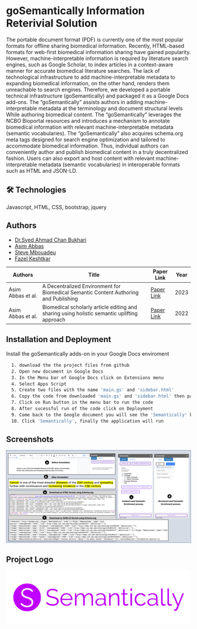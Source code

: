 
# goSemantically Information Reterivial Solution

The portable document format (PDF) is currently one of the most popular formats for offline sharing biomedical information. Recently, HTML-based formats for web-first biomedical information sharing have gained popularity. However, machine-interpretable information is required by literature search engines, such as Google Scholar, to index articles in a context-aware manner for accurate biomedical literature searches. The lack of technological infrastructure to add machine-interpretable metadata to expanding biomedical information, on the other hand, renders them unreachable to search engines. Therefore, we developed a portable technical infrastructure (goSemantically) and packaged it as a Google Docs add-ons. The “goSemantically” assists authors in adding machine-interpretable metadata at the terminology and document structural levels While authoring biomedical content. The “goSemantically” leverages the NCBO Bioportal resources and introduces a mechanism to annotate biomedical information with relevant machine-interpretable metadata (semantic vocabularies). The “goSemantically” also acquires schema.org meta tags designed for search engine optimization and tailored to accommodate biomedical information. Thus, individual authors can conveniently author and publish biomedical content in a truly decentralized fashion. Users can also export and host content with relevant machine-interpretable metadata (semantic vocabularies) in interoperable formats such as HTML and JSON-LD.


## 🛠 Technologies
Javascript, HTML, CSS, bootstrap, jquery


## Authors

- [Dr.Syed Ahmad Chan Bukhari](https://www.stjohns.edu/academics/faculty/syed-ahmad-chan-bukhari)
- [Asim Abbas](https://www.linkedin.com/in/asim-abbas-b2891ab8/)
- [Steve Mbouadeu](https://www.linkedin.com/in/stevembouadeu/)
- [Fazel Keshtkar](https://www.stjohns.edu/academics/faculty/fazel-keshtkar)

| Authors | Title | Paper Link | Year |
| --- | --- | --- | --- |
| Asim Abbas et al. | A Decentralized Environment for Biomedical Semantic Content Authoring and Publishing | [Paper Link](https://scholar.google.com/citations?view_op=view_citation&hl=en&user=gNtO-mYAAAAJ&sortby=pubdate&citation_for_view=gNtO-mYAAAAJ:4DMP91E08xMC) | 2023 |
| Asim Abbas et al. | Biomedical scholarly article editing and sharing using holistic semantic uplifting approach | [Paper Link](https://scholar.google.com/citations?view_op=view_citation&hl=en&user=gNtO-mYAAAAJ&sortby=pubdate&citation_for_view=gNtO-mYAAAAJ:Zph67rFs4hoC) | 2022 |


## Installation and Deployment

Install the goSemantically adds-on in your Google Docs enviroment

```bash
  1. download the the project files from github
  2. Open new document in Google Docs
  3. In the Menu bar of Google Docs click on Extensions menu
  4. Select Apps Script
  5. Create two files with the name 'main.gs' and 'sidebar.html'
  6. Copy the code from downloaded 'main.gs' and 'sidebar.html' then past
  7. Click on Run button in the menu bar to run the code
  8. After sucessful run of the code click on Deployment
  9. Come back to the Google document you will see the 'Semantically' button in the menu bar
  10. Click 'Semantically', finally the application will run
```
    
## Screenshots

![App Screenshot](image/demo.png)


## Project Logo
![Logo](image/logo.png)

